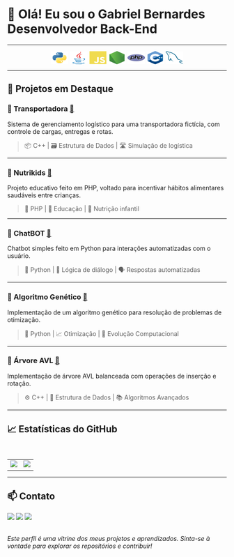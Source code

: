 # 👋 Olá! Eu sou o Gabriel Bernardes Desenvolvedor Back-End
---

<p align="center">
  <img align="center" alt="Gabriel-Python" height="30" width="40" src="https://raw.githubusercontent.com/devicons/devicon/master/icons/python/python-original.svg">
  <img align="center" alt="Gabriel-Java" height="30" width="40" src="https://raw.githubusercontent.com/devicons/devicon/master/icons/java/java-original.svg">
  <img align="center" alt="Gabriel-Javascript" height="30" width="40" src="https://raw.githubusercontent.com/devicons/devicon/master/icons/javascript/javascript-plain.svg">
  <img align="center" alt="Gabriel-Nodejs" height="30" width="40" src="https://raw.githubusercontent.com/devicons/devicon/master/icons/nodejs/nodejs-original.svg">
  <img align="center" alt="Gabriel-PHP" height="30" width="40" src="https://raw.githubusercontent.com/devicons/devicon/master/icons/php/php-original.svg">
  <img align="center" alt="Gabriel-Cplusplus" height="30" width="40" src="https://raw.githubusercontent.com/devicons/devicon/master/icons/cplusplus/cplusplus-original.svg">
  <img align="center" alt="Gabriel-MySQL" height="30" width="40" src="https://raw.githubusercontent.com/devicons/devicon/master/icons/mysql/mysql-original.svg">
</p>


---

## 🚀 Projetos em Destaque

### 🚚 Transportadora [🔗](https://github.com/Gabrieltbernardes/transportadora)
Sistema de gerenciamento logístico para uma transportadora fictícia, com controle de cargas, entregas e rotas.
> 📦 C++ | 🗃️ Estrutura de Dados | 🛣️ Simulação de logística

---

### 🥦 Nutrikids [🔗](https://github.com/Gabrieltbernardes/Nutrikids)
Projeto educativo feito em PHP, voltado para incentivar hábitos alimentares saudáveis entre crianças.
> 🍎 PHP | 🧒 Educação | 🥗 Nutrição infantil

---

### 🤖 ChatBOT [🔗](https://github.com/Gabrieltbernardes/ChatBOT)
Chatbot simples feito em Python para interações automatizadas com o usuário.
> 💬 Python | 🧠 Lógica de diálogo | 🗣️ Respostas automatizadas

---

### 🧬 Algoritmo Genético [🔗](https://github.com/Gabrieltbernardes/algoritmo-genetico)
Implementação de um algoritmo genético para resolução de problemas de otimização.
> 🧠 Python | 📈 Otimização | 🌱 Evolução Computacional

---

### 🌳 Árvore AVL [🔗](https://github.com/Gabrieltbernardes/arvore-avl)
Implementação de árvore AVL balanceada com operações de inserção e rotação.
> ⚙️ C++ | 🔄 Estrutura de Dados | 📚 Algoritmos Avançados

---

## 📈 Estatísticas do GitHub
<div style="display: inline_block"><br>
<table>
  <tr>
    <td>
      <img src="https://github-readme-stats.vercel.app/api?username=Gabrieltbernardes&show_icons=true&theme=radical&hide_border=true" />
    </td>
    <td>
      <img src="https://github-readme-stats.vercel.app/api/top-langs/?username=Gabrieltbernardes&layout=compact&theme=radical&hide_border=true" />
    </td>
  </tr>
</table>
</div>

---

## 📫 Contato

<div> 
  <a href="https://instagram.com/ogabrieltb" target="_blank"><img src="https://img.shields.io/badge/-Instagram-%23E4405F?style=for-the-badge&logo=instagram&logoColor=white" target="_blank"></a>
  <a href = "mailto:gabrielbernardesprf@gmail.com"><img src="https://img.shields.io/badge/-Gmail-%23333?style=for-the-badge&logo=gmail&logoColor=white" target="_blank"></a>
  <a href="https://www.linkedin.com/in/gabriel-teixeira-bernardes-2b97ab271" target="_blank"><img src="https://img.shields.io/badge/-LinkedIn-%230077B5?style=for-the-badge&logo=linkedin&logoColor=white" target="_blank"></a> 
</div><br>

*Este perfil é uma vitrine dos meus projetos e aprendizados. Sinta-se à vontade para explorar os repositórios e contribuir!*
